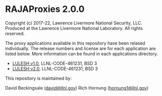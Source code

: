 # RAJAProxies 2.0.0

Copyright (c) 2017-22, Lawrence Livermore National Security, LLC. 
Produced at the Lawrence Livermore National Laboratory.
All rights reserved. 

The proxy applications available in this repository have been relased
individually. The release numbers and license are for each application are
listed below. More information can be found in each applications directory.

- [LULESH v1.0](https://codesign.llnl.gov/lulesh.php), LLNL-CODE-461231,  BSD 3
- [LULESH v2.0](https://codesign.llnl.gov/lulesh.php), LLNL-CODE-461231,  BSD 3

This repository is maintained by:

David Beckingsale (david@llnl.gov)
Rich Hornung (hornung1@llnl.gov)

